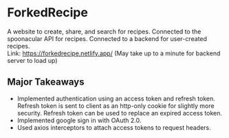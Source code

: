 # ForkedRecipe
A website to create, share, and search for recipes. Connected to the spoonacular API for recipes. Connected to a backend for user-created recipes. 
<br>
Link: https://forkedrecipe.netlify.app/ (May take up to a minute for backend server to load up)

## Major Takeaways
- Implemented authentication using an access token and refresh token. Refresh token is sent to client as an http-only cookie for slightly more security. Refresh token can be used to replace an expired access token.
- Implemented google sign in with OAuth 2.0.
- Used axios interceptors to attach access tokens to request headers.
